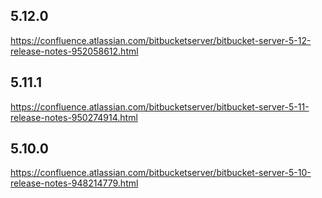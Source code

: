## 5.12.0
https://confluence.atlassian.com/bitbucketserver/bitbucket-server-5-12-release-notes-952058612.html

## 5.11.1
https://confluence.atlassian.com/bitbucketserver/bitbucket-server-5-11-release-notes-950274914.html

## 5.10.0
https://confluence.atlassian.com/bitbucketserver/bitbucket-server-5-10-release-notes-948214779.html

